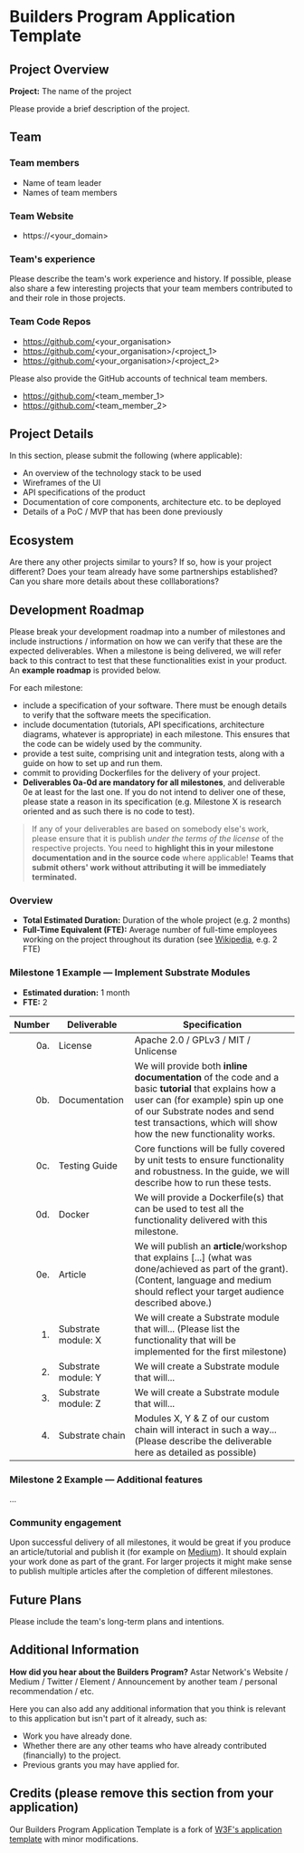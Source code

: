 # Builders Program Application Template

## Project Overview

**Project:** The name of the project

Please provide a brief description of the project.

## Team

### Team members

* Name of team leader
* Names of team members 

### Team Website 

* https://<your_domain>

### Team's experience

Please describe the team's work experience and history. If possible, please also share a few interesting projects that your team members contributed to and their role in those projects.

### Team Code Repos

* https://github.com/<your_organisation>
* https://github.com/<your_organisation>/<project_1>
* https://github.com/<your_organisation>/<project_2>

Please also provide the GitHub accounts of technical team members.

* https://github.com/<team_member_1>
* https://github.com/<team_member_2>

## Project Details

In this section, please submit the following (where applicable):

* An overview of the technology stack to be used
* Wireframes of the UI
* API specifications of the product
* Documentation of core components, architecture etc. to be deployed
* Details of a PoC / MVP that has been done previously

## Ecosystem

Are there any other projects similar to yours? If so, how is your project different? Does your team already have some partnerships established? Can you share more details about these colllaborations?

## Development Roadmap

Please break your development roadmap into a number of milestones and include instructions / information on how we can verify that these are the expected deliverables. When a milestone is being delivered, we will refer back to this contract to test that these functionalities exist in your product. An **example roadmap** is provided below.

For each milestone:

* include a specification of your software. There must be enough details to verify that the software meets the specification.
* include documentation (tutorials, API specifications, architecture diagrams, whatever is appropriate) in each milestone. This ensures that the code can be widely used by the community.
* provide a test suite, comprising unit and integration tests, along with a guide on how to set up and run them.
* commit to providing Dockerfiles for the delivery of your project.
* **Deliverables 0a-0d are mandatory for all milestones**, and deliverable 0e at least for the last one. If you do not intend to deliver one of these, please state a reason in its specification (e.g. Milestone X is research oriented and as such there is no code to test).

> If any of your deliverables are based on somebody else's work, please ensure that it is publish _under the terms of the license_ of the respective projects. You need to **highlight this in your milestone documentation and in the source code** where applicable! **Teams that submit others' work without attributing it will be immediately terminated.**

### Overview

* **Total Estimated Duration:** Duration of the whole project (e.g. 2 months)
* **Full-Time Equivalent (FTE):**  Average number of full-time employees working on the project throughout its duration (see [Wikipedia](https://en.wikipedia.org/wiki/Full-time_equivalent), e.g. 2 FTE)

### Milestone 1 Example — Implement Substrate Modules

* **Estimated duration:** 1 month
* **FTE:**  2

| Number | Deliverable | Specification |
| -----: | ----------- | ------------- |
| 0a. | License | Apache 2.0 / GPLv3 / MIT / Unlicense |
| 0b. | Documentation | We will provide both **inline documentation** of the code and a basic **tutorial** that explains how a user can (for example) spin up one of our Substrate nodes and send test transactions, which will show how the new functionality works. |
| 0c. | Testing Guide | Core functions will be fully covered by unit tests to ensure functionality and robustness. In the guide, we will describe how to run these tests. |
| 0d. | Docker | We will provide a Dockerfile(s) that can be used to test all the functionality delivered with this milestone. |
| 0e. | Article | We will publish an **article**/workshop that explains [...] (what was done/achieved as part of the grant). (Content, language and medium should reflect your target audience described above.) |
| 1. | Substrate module: X | We will create a Substrate module that will... (Please list the functionality that will be implemented for the first milestone) |  
| 2. | Substrate module: Y | We will create a Substrate module that will... |  
| 3. | Substrate module: Z | We will create a Substrate module that will... |  
| 4. | Substrate chain | Modules X, Y & Z of our custom chain will interact in such a way... (Please describe the deliverable here as detailed as possible) |  

### Milestone 2 Example — Additional features

...

### Community engagement

Upon successful delivery of all milestones, it would be great if you produce an article/tutorial and publish it (for example on [Medium](https://medium.com/)). It should explain your work done as part of the grant. For larger projects it might make sense to publish multiple articles after the completion of different milestones.

## Future Plans

Please include the team's long-term plans and intentions.

## Additional Information

**How did you hear about the Builders Program?** Astar Network's Website / Medium / Twitter / Element / Announcement by another team / personal recommendation / etc.

Here you can also add any additional information that you think is relevant to this application but isn't part of it already, such as:

* Work you have already done.
* Whether there are any other teams who have already contributed (financially) to the project.
* Previous grants you may have applied for.

## Credits (please remove this section from your application)

Our Builders Program Application Template is a fork of [W3F's application template](https://github.com/w3f/Open-Grants-Program/blob/master/applications/application-template.md) with minor modifications.
